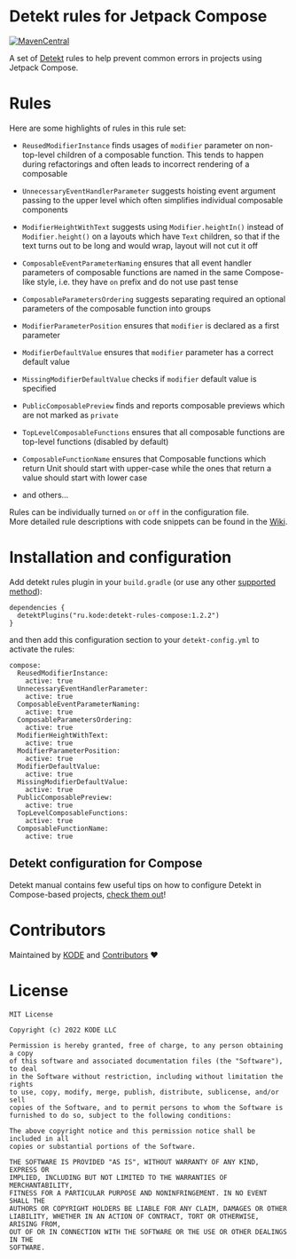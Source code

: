 # Detekt rules for Jetpack Compose

[![MavenCentral](https://img.shields.io/maven-central/v/ru.kode/detekt-rules-compose?versionPrefix=1.2.2)](https://search.maven.org/artifact/ru.kode/detekt-rules-compose)

A set of [Detekt](https://detekt.dev) rules to help prevent common errors in projects using Jetpack Compose.

# Rules

Here are some highlights of rules in this rule set:

- `ReusedModifierInstance` finds usages of `modifier` parameter on non-top-level children of a composable function. This tends to happen during refactorings and often leads to incorrect rendering of a composable

- `UnnecessaryEventHandlerParameter` suggests hoisting event argument passing to the upper level which often simplifies individual composable components

- `ModifierHeightWithText` suggests using `Modifier.heightIn()` instead of `Modifier.height()` on a layouts which have `Text` children, so that if the text turns out to be long and would wrap, layout will not cut it off

- `ComposableEventParameterNaming` ensures that all event handler parameters of composable functions are named in the same Compose-like style, i.e. they have `on` prefix and do not use past tense

- `ComposableParametersOrdering` suggests separating required an optional parameters of the composable function into groups

- `ModifierParameterPosition` ensures that `modifier` is declared as a first parameter

- `ModifierDefaultValue` ensures that `modifier` parameter has a correct default value

- `MissingModifierDefaultValue` checks if `modifier` default value is specified

- `PublicComposablePreview` finds and reports composable previews which are not marked as `private`

- `TopLevelComposableFunctions` ensures that all composable functions are top-level functions (disabled by default)

- `ComposableFunctionName` ensures that Composable functions which return Unit should start with upper-case while the ones that return a value should start with lower case

- and others...

Rules can be individually turned `on` or `off` in the configuration file.  
More detailed rule descriptions with code snippets can be found in the [Wiki](https://github.com/appKODE/detekt-rules-compose/wiki).

# Installation and configuration

Add detekt rules plugin in your `build.gradle` (or use any other [supported method](https://detekt.dev/docs/introduction/extensions#let-detekt-know-about-your-extensions)):
```
dependencies {
  detektPlugins("ru.kode:detekt-rules-compose:1.2.2")
}
```
and then add this configuration section to your `detekt-config.yml` to activate the rules:
```
compose:
  ReusedModifierInstance:
    active: true
  UnnecessaryEventHandlerParameter:
    active: true
  ComposableEventParameterNaming:
    active: true
  ComposableParametersOrdering:
    active: true
  ModifierHeightWithText:
    active: true
  ModifierParameterPosition:
    active: true
  ModifierDefaultValue:
    active: true
  MissingModifierDefaultValue:
    active: true
  PublicComposablePreview:
    active: true
  TopLevelComposableFunctions:
    active: true
  ComposableFunctionName:
    active: true
```

## Detekt configuration for Compose

Detekt manual contains few useful tips on how to configure Detekt in Compose-based projects, [check them out](https://detekt.dev/docs/introduction/compose/)!

# Contributors

Maintained by [KODE](https://kode.ru) and [Contributors](https://github.com/appKODE/detekt-rules-compose/graphs/contributors) ❤️

# License
```
MIT License

Copyright (c) 2022 KODE LLC

Permission is hereby granted, free of charge, to any person obtaining a copy
of this software and associated documentation files (the "Software"), to deal
in the Software without restriction, including without limitation the rights
to use, copy, modify, merge, publish, distribute, sublicense, and/or sell
copies of the Software, and to permit persons to whom the Software is
furnished to do so, subject to the following conditions:

The above copyright notice and this permission notice shall be included in all
copies or substantial portions of the Software.

THE SOFTWARE IS PROVIDED "AS IS", WITHOUT WARRANTY OF ANY KIND, EXPRESS OR
IMPLIED, INCLUDING BUT NOT LIMITED TO THE WARRANTIES OF MERCHANTABILITY,
FITNESS FOR A PARTICULAR PURPOSE AND NONINFRINGEMENT. IN NO EVENT SHALL THE
AUTHORS OR COPYRIGHT HOLDERS BE LIABLE FOR ANY CLAIM, DAMAGES OR OTHER
LIABILITY, WHETHER IN AN ACTION OF CONTRACT, TORT OR OTHERWISE, ARISING FROM,
OUT OF OR IN CONNECTION WITH THE SOFTWARE OR THE USE OR OTHER DEALINGS IN THE
SOFTWARE.
```
